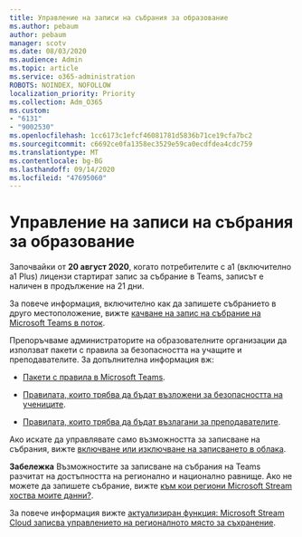 ```yaml
---
title: Управление на записи на събрания за образование
ms.author: pebaum
author: pebaum
manager: scotv
ms.date: 08/03/2020
ms.audience: Admin
ms.topic: article
ms.service: o365-administration
ROBOTS: NOINDEX, NOFOLLOW
localization_priority: Priority
ms.collection: Adm_O365
ms.custom:
- "6131"
- "9002530"
ms.openlocfilehash: 1cc6173c1efcf46081781d5836b71ce19cfa7bc2
ms.sourcegitcommit: c6692ce0fa1358ec3529e59ca0ecdfdea4cdc759
ms.translationtype: MT
ms.contentlocale: bg-BG
ms.lasthandoff: 09/14/2020
ms.locfileid: "47695060"
---
```

# <a name="manage-meeting-recordings-for-education"></a>Управление на записи на събрания за образование

Започвайки от  **20 август 2020**, когато потребителите с a1 (включително a1 Plus) лицензи стартират запис за събрание в Teams, записът е наличен в продължение на 21 дни.

За повече информация, включително как да запишете събранието в друго местоположение, вижте [качване на запис на събрание на Microsoft Teams в поток](https://docs.microsoft.com/stream/portal-upload-teams-meeting-recording).

Препоръчваме администраторите на образователните организации да използват пакети с правила за безопасността на учащите и преподавателите. За допълнителна информация вж:

- [Пакети с правила в Microsoft Teams](https://docs.microsoft.com/microsoftteams/policy-packages-edu#policy-packages-in-microsoft-teams).  
    
- [Правилата, които трябва да бъдат възложени за безопасността на учениците](https://docs.microsoft.com/microsoftteams/policy-packages-edu#policies-that-should-be-assigned-for-student-safety).

- [Правилата, които трябва да бъдат възлагани за преподавателите](https://docs.microsoft.com/microsoftteams/policy-packages-edu#policies-that-should-be-assigned-for-educators).

Ако искате да управлявате само възможността за записване на събрания, вижте [включване или изключване на записването в облака](https://docs.microsoft.com/microsoftteams/cloud-recording#turn-on-or-turn-off-cloud-recording).  

**Забележка** Възможностите за записване на събрания на Teams разчитат на достъпността на регионално и национално равнище. Ако не можете да запишете събрание, вижте [към кои региони Microsoft Stream хоства моите данни?](https://docs.microsoft.com/stream/faq#which-regions-does-microsoft-stream-host-my-data-in). 

За повече информация вижте [актуализиран функция: Microsoft Stream Cloud записва управлението на регионалното място за съхранение](https://admin.microsoft.com/AdminPortal/Home#/MessageCenter?id=MC214327).